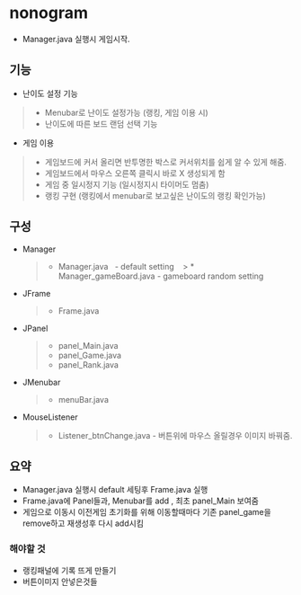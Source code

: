 # nonogram
 + Manager.java 실행시 게임시작.
 
## 기능
* 난이도 설정 기능
 > * Menubar로 난이도 설정가능 (랭킹, 게임 이용 시)
 > * 난이도에 따른 보드 랜덤 선택 기능
* 게임 이용
 > * 게임보드에 커서 올리면 반투명한 박스로 커서위치를 쉽게 알 수 있게 해줌.
 > * 게임보드에서 마우스 오른쪽 클릭시 바로 X 생성되게 함
 > * 게임 중 일시정지 기능 (일시정지시 타이머도 멈춤)
 > * 랭킹 구현 (랭킹에서 menubar로 보고싶은 난이도의 랭킹 확인가능)
## 구성
* Manager
    > * Manager.java            - default setting
    > * Manager_gameBoard.java  - gameboard random setting
* JFrame 
   > * Frame.java
* JPanel  
   > * panel_Main.java
   > * panel_Game.java
   > * panel_Rank.java
* JMenubar 
   > * menuBar.java
* MouseListener
    > * Listener_btnChange.java  - 버튼위에 마우스 올릴경우 이미지 바꿔줌.
## 요약   
* Manager.java 실행시 default 세팅후 Frame.java 실행
* Frame.java에 Panel들과, Menubar를 add , 최초 panel_Main 보여줌
* 게임으로 이동시 이전게임 초기화를 위해 이동할때마다 기존 panel_game을 remove하고 재생성후 다시 add시킴

### 해야할 것
* 랭킹패널에 기록 뜨게 만들기
* 버튼이미지 안넣은것들 

